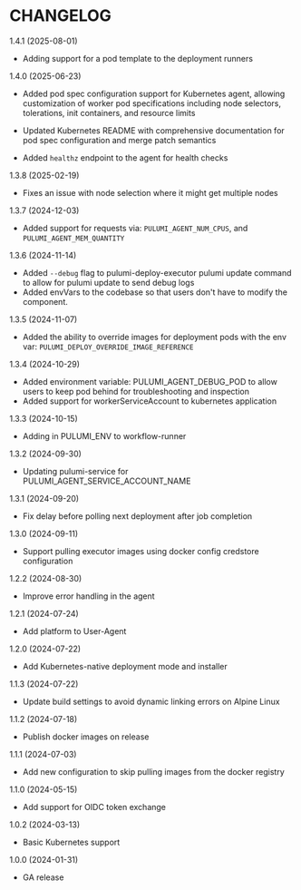 CHANGELOG
=========

1.4.1 (2025-08-01)

* Adding support for a pod template to the deployment runners

1.4.0 (2025-06-23)

* Added pod spec configuration support for Kubernetes agent, allowing customization of worker pod specifications including node selectors, tolerations, init containers, and resource limits
* Updated Kubernetes README with comprehensive documentation for pod spec configuration and merge patch semantics

* Added `healthz` endpoint to the agent for health checks

1.3.8 (2025-02-19)

* Fixes an issue with node selection where it might get multiple nodes

1.3.7 (2024-12-03)

* Added support for requests via: `PULUMI_AGENT_NUM_CPUS`, and `PULUMI_AGENT_MEM_QUANTITY`

1.3.6 (2024-11-14)

* Added `--debug` flag to pulumi-deploy-executor pulumi update command to allow for pulumi update to send debug logs
* Added envVars to the codebase so that users don't have to modify the component.

1.3.5 (2024-11-07)

* Added the ability to override images for deployment pods with the env var: `PULUMI_DEPLOY_OVERRIDE_IMAGE_REFERENCE`

1.3.4 (2024-10-29)

* Added environment variable: PULUMI_AGENT_DEBUG_POD to allow users to keep pod behind for troubleshooting and inspection
* Added support for workerServiceAccount to kubernetes application

1.3.3 (2024-10-15)

* Adding in PULUMI_ENV to workflow-runner

1.3.2 (2024-09-30)

* Updating pulumi-service for PULUMI_AGENT_SERVICE_ACCOUNT_NAME

1.3.1 (2024-09-20)

* Fix delay before polling next deployment after job completion

1.3.0 (2024-09-11)

* Support pulling executor images using docker config credstore configuration

1.2.2 (2024-08-30)

* Improve error handling in the agent

1.2.1 (2024-07-24)

* Add platform to User-Agent

1.2.0 (2024-07-22)

* Add Kubernetes-native deployment mode and installer

1.1.3 (2024-07-22)

* Update build settings to avoid dynamic linking errors on Alpine Linux

1.1.2 (2024-07-18)

* Publish docker images on release

1.1.1 (2024-07-03)

* Add new configuration to skip pulling images from the docker registry

1.1.0 (2024-05-15)

* Add support for OIDC token exchange

1.0.2 (2024-03-13)

* Basic Kubernetes support

1.0.0 (2024-01-31)

* GA release
